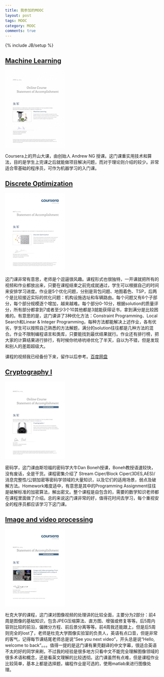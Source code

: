 ```yaml
---
title: 我参加的MOOC
layout: post
tags: MOOC
category: MOOC
comments: true
---
```

{% include JB/setup %}

<a name="ml"></a>

[Machine Learning](https://www.coursera.org/course/ml) 
-----

<a href='/assets/mooc_ml.jpg' target='_blank'><img src="/assets/mooc_ml_s.jpg" alt="machine learning" style="width:50;height:10"></a>

Coursera上的开山大课，由创始人 Andrew NG 授课。这门课重实用技术和算法，目的是学生上完课之后就能做项目解决问题，而对于理论则介绍的较少。非常适合零基础的程序员，可作为机器学习的入门课。


<a name="optimization"></a>

[Discrete Optimization](https://www.coursera.org/course/optimization) 
-----

<a href='/assets/mooc_optimization.jpg' target='_blank'><img src="/assets/mooc_optimization_s.jpg" alt="Discrete Optimization" style="width:50;height:10"></a>

这门课非常有意思，老师是个逗逼很风趣。课程形式也很独特，一开课就把所有的视频和作业都放出来，只要在课程结束之前完成就通过，学生可以根据自己的时间来安排学习进度。作业是5个优化问题，分别是背包问题、地图着色、TSP，后两个是比较接近实际的优化问题：机构设施选址和车辆路由。每个问题又有6个子部分，每个部分规模逐个增加，越来越难。每个部分0-10分，根据solution的质量评分，所有部分都拿到7或者至少3个10其他都是3就能获得证书，拿到满分是比较困难的。有意思的是，这门课讲了3种优化方法：Constraint Programming、Local Search和Linear & Integer Programming，每种方法都能解决上述作业，各有优劣，学生可以按照自己熟悉的方法解题，满分的solution往往都是几种方法的混合。作业不限制编程语言和类库，只要能找到最优结果就行。作业还有排行榜，把大家的计算结果进行排行，有时候你吭哧吭哧优化了半天，自以为不错，但是发现和别人的差距超级大。

课程的视频我已经备份下来，留作以后参考。[百度网盘](http://pan.baidu.com/s/1ntDWbX3)


<a name="cryptoI"></a>

[Cryptography I](https://www.coursera.org/course/crypto)
-----

<a href='/assets/mooc_crypto.jpg' target='_blank'><img src="/assets/mooc_crypto_s.jpg" alt="Cryptography I" style="width:50;height:10"></a>

密码学，这门课由斯坦福的密码学大牛Dan Boneh授课，Boneh教授语速较快，没有废话，全是干货。课程密集介绍了 Stream Ciper/Block Ciper(3DES,AES)/消息完整性/公钥加密等密码学领域的大量知识，以及它们的适用场景，弱点及破解方法。Homework难度适中，有意思是其中的Programming Assignment往往是破解标准的加密算法，解出密文。整个课程是自包含的，需要的数学知识老师都在课程里面做了介绍。总的来说这门课非常的好，值得花时间去学习，每个重视安全的程序员都应该学习下这门课。

<a name="image"></a>

[Image and video processing](https://www.coursera.org/course/images)
----

<a href='/assets/mooc_images.jpg' target='_blank'><img src="/assets/mooc_images_s.jpg" alt="image & video" style="width:50;height:10"></a>

杜克大学的课程，这门课对图像视频的处理讲的比较全面，主要分为2部分：前4周是图像的基础知识，包含JPEG压缩算法、直方图、增强或修复等等。后5周内容则比较的前沿，偏微分方程、前后景分离等等。前4周我还能跟上，但是后5周则完全的lost了，老师是杜克大学图像实验室的负责人，英语有点口音，但是非常的客气，记得每节课结尾老师总是说“See you next video”，开头总是说“Hello, welcome to back”。。。值得一提的是这门课有果壳翻译的中文字幕，很适合英语不太的好的同学来刷，不过我的经验是很多地方只看中文不能完全理解图像领域的很多术语和概念，还是看英文理解的比较透彻。这门课虽然有点难，但是课程作业比较简单，基本上都是选择题，编程作业是可选的，使用matlab来进行图像处理。